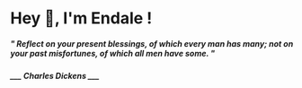 <h1 title="head"> Hey 👋, I'm Endale !</h1>

**<h5><i>" Reflect on your present blessings, of which every man has many; not on your past misfortunes, of which all men have some. "</i></h5>**

*<b>___ Charles Dickens ___</b>*
